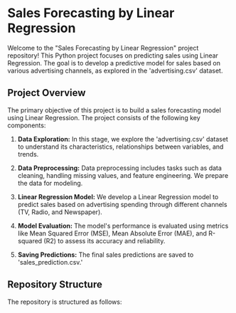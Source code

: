 # Sales Forecasting by Linear Regression

Welcome to the "Sales Forecasting by Linear Regression" project repository! This Python project focuses on predicting sales using Linear Regression. The goal is to develop a predictive model for sales based on various advertising channels, as explored in the 'advertising.csv' dataset.

## Project Overview

The primary objective of this project is to build a sales forecasting model using Linear Regression. The project consists of the following key components:

1. **Data Exploration:** In this stage, we explore the 'advertising.csv' dataset to understand its characteristics, relationships between variables, and trends.

2. **Data Preprocessing:** Data preprocessing includes tasks such as data cleaning, handling missing values, and feature engineering. We prepare the data for modeling.

3. **Linear Regression Model:** We develop a Linear Regression model to predict sales based on advertising spending through different channels (TV, Radio, and Newspaper).

4. **Model Evaluation:** The model's performance is evaluated using metrics like Mean Squared Error (MSE), Mean Absolute Error (MAE), and R-squared (R2) to assess its accuracy and reliability.

5. **Saving Predictions:** The final sales predictions are saved to 'sales_prediction.csv.'

## Repository Structure

The repository is structured as follows:

